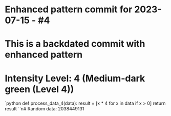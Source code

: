 ﻿# Enhanced pattern commit for 2023-07-15 - #4
# This is a backdated commit with enhanced pattern
# Intensity Level: 4 (Medium-dark green (Level 4))
`python
def process_data_4(data):
    result = [x * 4 for x in data if x > 0]
    return result
``n# Random data: 2038449131

